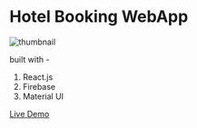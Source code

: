 # Hotel Booking WebApp


![thumbnail](https://portfolio-next-js-iota.vercel.app/_next/image?url=%2Fassets%2Fhotelbooking.png&w=1920&q=75)

built with -

1. React.js
2. Firebase
3. Material UI

[Live Demo](https://hotel-booking-phi.vercel.app/)
